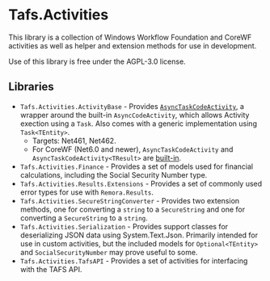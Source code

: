 # Tafs.Activities

This library is a collection of Windows Workflow Foundation and CoreWF activities as well as helper and extension methods for use in development.

Use of this library is free under the AGPL-3.0 license.

## Libraries

* `Tafs.Activities.ActivityBase` - Provides [`AsyncTaskCodeActivity`](blob/main/Tafs.Activities.ActivityBase/AsyncTaskCodeActivity.cs), a wrapper around the built-in `AsyncCodeActivity`, which allows Activity exection using a `Task`. Also comes with a generic implementation using `Task<TEntity>`.
    * Targets: Net461, Net462.
    * For CoreWF (Net6.0 and newer), `AsyncTaskCodeActivity` and `AsyncTaskCodeActivity<TResult>` are [built-in](https://github.com/UiPath/CoreWF/pull/149).
* `Tafs.Activities.Finance` - Provides a set of models used for financial calculations, including the Social Security Number type.
* `Tafs.Activities.Results.Extensions` - Provides a set of commonly used error types for use with `Remora.Results`.
* `Tafs.Activities.SecureStringConverter` - Provides two extension methods, one for converting a `string` to a `SecureString` and one for converting a `SecureString` to a `string`.
* `Tafs.Activities.Serialization` - Provides support classes for deserializing JSON data using System.Text.Json. Primarily intended for use in custom activities, but the included models for `Optional<TEntity>` and `SocialSecurityNumber` may prove useful to some.
* `Tafs.Activities.TafsAPI` - Provides a set of activities for interfacing with the TAFS API.